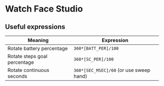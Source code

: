 # Watch Face Studio

## Useful expressions

| Meaning                      | Expression                              |
| ---------------------------- | --------------------------------------- |
| Rotate battery percentage    | `360*[BATT_PER]/100`                    |
| Rotate steps goal percentage | `360*[SC_PER]/100`                      |
| Rotate continuous seconds    | `360*[SEC_MSEC]/60` (or use sweep hand) |